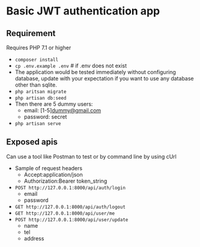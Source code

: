 
# Basic JWT authentication app

## Requirement
Requires PHP 7.1 or higher

- `composer install`
- `cp .env.example .env` # if .env does not exist
- The application would be tested immediately without configuring database, update with your expectation if you want to use any database other than sqlite.
- `php aritsan migrate`
- `php artisan db:seed`
- Then there are 5 dummy users:
    + email: [1-5]dummy@gmail.com
    + password: secret
- `php artisan serve`
## Exposed apis
Can use a tool like Postman to test or by command line by using cUrl
- Sample of request headers
    + Accept:application/json
    + Authorization:Bearer token_string
- `POST http://127.0.0.1:8000/api/auth/login`
    + email
    + password
- `GET http://127.0.0.1:8000/api/auth/logout`
- `GET http://127.0.0.1:8000/api/user/me`
- `POST http://127.0.0.1:8000/api/user/update`
    + name
    + tel
    + address

